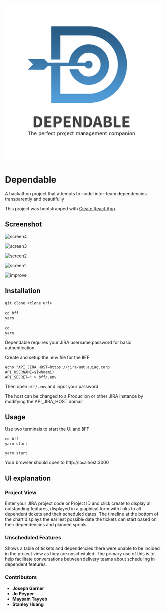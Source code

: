 ![logo](./media/Square-Logo.png)

# Dependable

A hackathon project that attempts to model inter-team dependencies transparently and beautifully

This project was bootstrapped with [Create React App](https://github.com/facebook/create-react-app).

## Screenshot

![screen4](./media/screenshot4.png)

![screen3](./media/screenshot3.png)

![screen2](./media/improveGantt.png)

![screen1](./media/screenshot1.png)

![improve](./media/improveGantt2.png)




## Installation

```
git clone <clone url>

cd bff
yarn

cd ..
yarn
```
Dependable requires your JIRA username:password for basic authentication.

Create and setup the .env file for the BFF

```
echo "API_JIRA_HOST=https://jira-uat.auiag.corp
API_USERNAME=$(whoami)
API_SECRET=" > bff/.env
```

Then open `bff/.env` and input your password

The host can be changed to a Production or other JIRA instance by modifying the API_JIRA_HOST domain.

## Usage

Use two terminals to start the UI and BFF

```
cd bff
yarn start
```

```
yarn start
```

Your browser should open to http://localhost:3000

## UI explanation

### Project View

Enter your JIRA project code or Project ID and click create to display all outstanding features, displayed in a graphical form with links to all dependent tickets and their scheduled dates. The timeline at the bottom of the chart displays the earliest possible date the tickets can start based on their dependencies and planned sprints.

### Unscheduled Features

Shows a table of tickets and dependencies there were unable to be incided in the project view as they are unscheduled. The primary use of this is to help facilitate conversations between delivery teams about scheduling in dependent features.

### Contributors

- **Joseph Garner**
- **Jo Peyper**
- **Maysam Tayyeb**
- **Stanley Huang**
